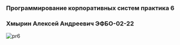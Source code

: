 ### Программирование корпоративных систем практика 6  
### Хмырин Алексей Андреевич ЭФБО-02-22

![pr6](https://github.com/user-attachments/assets/080d4ed7-51c2-47b5-bc3a-4f77c64c4bdd)
